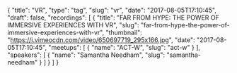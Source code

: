 {
  "title": "VR",
  "type": "tag",
  "slug": "vr",
  "date": "2017-08-05T17:10:45",
  "draft": false,
  "recordings": [
    {
      "title": "FAR FROM HYPE: THE POWER OF IMMERSIVE EXPERIENCES WITH VR",
      "slug": "far-from-hype-the-power-of-immersive-experiences-with-vr",
      "thumbnail": "https://i.vimeocdn.com/video/650697719_295x166.jpg",
      "date": "2017-08-05T17:10:45",
      "meetups": [
        {
          "name": "ACT-W",
          "slug": "act-w"
        }
      ],
      "speakers": [
        {
          "name": "Samantha Needham",
          "slug": "samantha-needham"
        }
      ]
    }
  ]
}